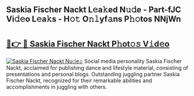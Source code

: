## Saskia Fischer Nackt L𝚎a𝚔ed N𝚞𝚍e - Part-fJC Vi𝚍𝚎o L𝚎a𝚔s - H𝚘𝚝 O𝚗𝚕yf𝚊ns P𝚑𝚘tos NNjWn

# <h2><a href="http://kf61bi.oniu.top/?m=Saskia+Fischer+Nackt">🔗👉 🔴 Saskia Fischer Nackt P𝚑ot𝚘𝚜 V𝚒d𝚎o</a></h2>

[![Saskia Fischer Nackt Nu𝚍e𝚜](https://i.imgur.com/0qMVB7G.gif)](http://kf61bi.oniu.top/?m=Saskia+Fischer+Nackt)
Social media personality Saskia Fischer Nackt, acclaimed for publishing dance and lifestyle material, consisting of presentations and personal blogs. Outstanding juggling partner Saskia Fischer Nackt, recognized for their remarkable abilities and accomplishments in juggling with others.  
